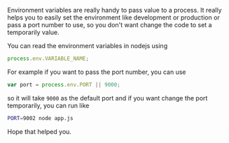 <!--


---
 "Nodejs : read env variables"
excerpt: "Nodejs : read env variables"
date: 2015-08-19 00:00:00 IST
updated: 2015-08-19 00:00:00 IST
categories: nodejs
tags: nodejs
---

-->
<!DOCTYPE html>
<html>

<head>
  <title>basic-git-workflow</title>
  <meta charset="utf-8">
  <meta name="viewport" content="width=device-width, initial-scale=1.0">

  <link rel="stylesheet" href="./css/bootstrap.css">
  <link rel="stylesheet" href="./css/bootstrap.grid.css">
  <link rel="stylesheet" href="./css/bootstrap.min.css">
  <link rel="stylesheet" href="./css/bootstrap-reboot.min.css">
  <link rel="stylesheet" href="./css/bootstrap.css.map">
  <link rel="stylesheet" href="./css/blog-home.css">
  <link rel="stylesheet" href="./css/prism.css">
  <script async defer src="./css/prism.js"></script>
</head>

<body>

Environment variables are really handy to pass value to a process. It really helps you to easily set the environment like development or production or pass a port number to use, so you don't want change the code to set a temporarily value.

You can read the environment variables in nodejs using

```js
process.env.VARIABLE_NAME;
```

For example if you want to pass the port number, you can use

```js
var port = process.env.PORT || 9000;
```

so it will take `9000` as the default port and if you want change the port temporarily, you can run like

```sh
PORT=9002 node app.js
```

Hope that helped you.
